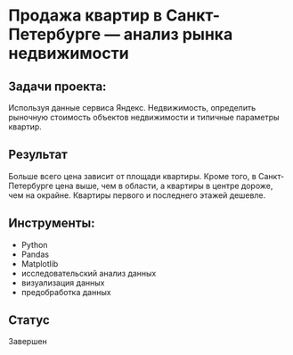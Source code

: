 # Продажа квартир в Санкт-Петербурге — анализ рынка недвижимости
## Задачи проекта:
Используя данные сервиса Яндекс. Недвижимость, определить рыночную стоимость объектов недвижимости и типичные параметры квартир.

## Результат
Больше всего цена зависит от площади квартиры. Кроме того, в Санкт-Петербурге цена выше, чем в области, а квартиры в центре дороже, чем на окрайне. Квартиры первого и последнего этажей дешевле.

## Инструменты:
* Python
* Pandas
* Matplotlib
* исследовательский анализ данных
* визуализация данных
* предобработка данных

## Статус
Завершен
